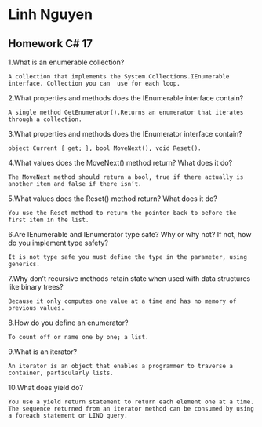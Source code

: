 # Linh Nguyen
## Homework C# 17

1.What is an enumerable collection?

	A collection that implements the System.Collections.IEnumerable interface. Collection you can  use for each loop.

2.What properties and methods does the IEnumerable interface contain?

	A single method GetEnumerator().Returns an enumerator that iterates through a collection.

3.What properties and methods does the IEnumerator interface contain?

	object Current { get; }, bool MoveNext(), void Reset().

4.What values does the MoveNext() method return? What does it do?

	The MoveNext method should return a bool, true if there actually is another item and false if there isn’t.

5.What values does the Reset() method return? What does it do?

	You use the Reset method to return the pointer back to before the first item in the list.

6.Are IEnumerable and IEnumerator type safe? Why or why not? If not, how do you implement type safety?

	It is not type safe you must define the type in the parameter, using generics.

7.Why don’t recursive methods retain state when used with data structures like binary trees?

	Because it only computes one value at a time and has no memory of previous values.

8.How do you define an enumerator?

	To count off or name one by one; a list.

9.What is an iterator?

	An iterator is an object that enables a programmer to traverse a container, particularly lists.

10.What does yield do?

	You use a yield return statement to return each element one at a time. The sequence returned from an iterator method can be consumed by using a foreach statement or LINQ query. 